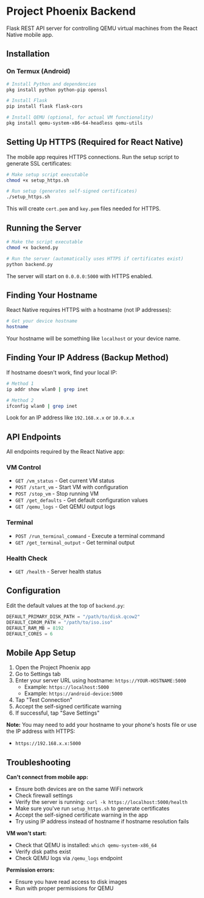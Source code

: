 # Project Phoenix Backend

Flask REST API server for controlling QEMU virtual machines from the React Native mobile app.

## Installation

### On Termux (Android)

```bash
# Install Python and dependencies
pkg install python python-pip openssl

# Install Flask
pip install flask flask-cors

# Install QEMU (optional, for actual VM functionality)
pkg install qemu-system-x86-64-headless qemu-utils
```

## Setting Up HTTPS (Required for React Native)

The mobile app requires HTTPS connections. Run the setup script to generate SSL certificates:

```bash
# Make setup script executable
chmod +x setup_https.sh

# Run setup (generates self-signed certificates)
./setup_https.sh
```

This will create `cert.pem` and `key.pem` files needed for HTTPS.

## Running the Server

```bash
# Make the script executable
chmod +x backend.py

# Run the server (automatically uses HTTPS if certificates exist)
python backend.py
```

The server will start on `0.0.0.0:5000` with HTTPS enabled.

## Finding Your Hostname

React Native requires HTTPS with a hostname (not IP addresses):

```bash
# Get your device hostname
hostname
```

Your hostname will be something like `localhost` or your device name.

## Finding Your IP Address (Backup Method)

If hostname doesn't work, find your local IP:

```bash
# Method 1
ip addr show wlan0 | grep inet

# Method 2
ifconfig wlan0 | grep inet
```

Look for an IP address like `192.168.x.x` or `10.0.x.x`

## API Endpoints

All endpoints required by the React Native app:

### VM Control
- `GET /vm_status` - Get current VM status
- `POST /start_vm` - Start VM with configuration
- `POST /stop_vm` - Stop running VM
- `GET /get_defaults` - Get default configuration values
- `GET /qemu_logs` - Get QEMU output logs

### Terminal
- `POST /run_terminal_command` - Execute a terminal command
- `GET /get_terminal_output` - Get terminal output

### Health Check
- `GET /health` - Server health status

## Configuration

Edit the default values at the top of `backend.py`:

```python
DEFAULT_PRIMARY_DISK_PATH = "/path/to/disk.qcow2"
DEFAULT_CDROM_PATH = "/path/to/iso.iso"
DEFAULT_RAM_MB = 8192
DEFAULT_CORES = 6
```

## Mobile App Setup

1. Open the Project Phoenix app
2. Go to Settings tab
3. Enter your server URL using hostname: `https://YOUR-HOSTNAME:5000`
   - Example: `https://localhost:5000`
   - Example: `https://android-device:5000`
4. Tap "Test Connection"
5. Accept the self-signed certificate warning
6. If successful, tap "Save Settings"

**Note:** You may need to add your hostname to your phone's hosts file or use the IP address with HTTPS:
- `https://192.168.x.x:5000`

## Troubleshooting

**Can't connect from mobile app:**
- Ensure both devices are on the same WiFi network
- Check firewall settings
- Verify the server is running: `curl -k https://localhost:5000/health`
- Make sure you've run `setup_https.sh` to generate certificates
- Accept the self-signed certificate warning in the app
- Try using IP address instead of hostname if hostname resolution fails

**VM won't start:**
- Check that QEMU is installed: `which qemu-system-x86_64`
- Verify disk paths exist
- Check QEMU logs via `/qemu_logs` endpoint

**Permission errors:**
- Ensure you have read access to disk images
- Run with proper permissions for QEMU

